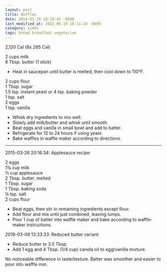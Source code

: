```yaml
---
layout: post
title: Waffles
date: 2014-01-10 18:18:43 -0500
last_modified_at: 2022-06-19 10:11:16 -0400
category: sides
tags: bread breakfast vegetarian
---
```

2,120 Cal (8x 265 Cal)
  
2 cups milk  
8 Tbsp. butter (1 stick)  

* Heat in saucepan until butter is melted, then cool down to 110°F.

2 cups flour  
1 Tbsp. sugar  
1.5 tsp. instant yeast or 4 tsp. baking powder  
1 tsp. salt  
2 eggs  
1 tsp. vanilla  

* Whisk dry ingredients to mix well.
* Slowly add milk/butter and whisk until smooth.
* Beat eggs and vanilla in small bowl and add to batter.
* Refrigerate for 12 to 24 hours if using yeast.
* Bake waffles in waffle maker according to directions.

---

2015-03-26 20:16:34: Applesauce recipe:

2 eggs  
1¾ cup milk  
½ cup applesauce  
2 Tbsp. butter, melted  
1 Tbsp. sugar  
1 Tbsp. baking soda  
¼ tsp. salt  
2 cups flour

* Beat eggs, then stir in remaining ingredients except flour.
* Add flour and mix until just combined, leaving lumps.
* Pour 1 cup of batter into waffle maker and bake according to waffle-maker instructions.

2019-03-09 13:33:33: Reduced butter variant:
* Reduce butter to 3.5 Tbsp.
* Add 1 egg and 4 Tbsp. (1/4 cup) canola oil to egg/vanilla mixture.

No noticeable difference in taste/texture. Batter was smoother and easier to pour
into waffle iron.
